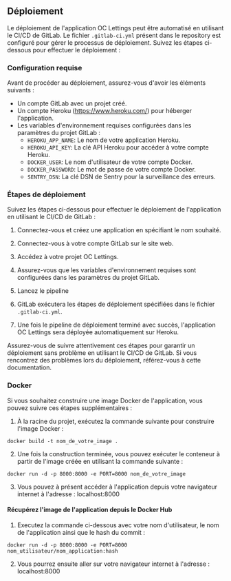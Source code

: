 ## Déploiement

Le déploiement de l'application OC Lettings peut être automatisé en utilisant le CI/CD de GitLab. Le fichier `.gitlab-ci.yml` présent dans le repository est configuré pour gérer le processus de déploiement. Suivez les étapes ci-dessous pour effectuer le déploiement :

### Configuration requise

Avant de procéder au déploiement, assurez-vous d'avoir les éléments suivants :

- Un compte GitLab avec un projet créé.
- Un compte Heroku (https://www.heroku.com/) pour héberger l'application.
- Les variables d'environnement requises configurées dans les paramètres du projet GitLab :
  - `HEROKU_APP_NAME`: Le nom de votre application Heroku.
  - `HEROKU_API_KEY`: La clé API Heroku pour accéder à votre compte Heroku.
  - `DOCKER_USER`: Le nom d'utilisateur de votre compte Docker.
  - `DOCKER_PASSWORD`: Le mot de passe de votre compte Docker.
  - `SENTRY_DSN`: La clé DSN de Sentry pour la surveillance des erreurs.

### Étapes de déploiement

Suivez les étapes ci-dessous pour effectuer le déploiement de l'application en utilisant le CI/CD de GitLab :

1. Connectez-vous et créez une application en spécifiant le nom souhaité.

2. Connectez-vous à votre compte GitLab sur le site web.

3. Accédez à votre projet OC Lettings.

4. Assurez-vous que les variables d'environnement requises sont configurées dans les paramètres du projet GitLab.

5. Lancez le pipeline 

6. GitLab exécutera les étapes de déploiement spécifiées dans le fichier `.gitlab-ci.yml`.

7. Une fois le pipeline de déploiement terminé avec succès, l'application OC Lettings sera déployée automatiquement sur Heroku.

Assurez-vous de suivre attentivement ces étapes pour garantir un déploiement sans problème en utilisant le CI/CD de GitLab. Si vous rencontrez des problèmes lors du déploiement, référez-vous à cette documentation.

### Docker

Si vous souhaitez construire une image Docker de l'application, vous pouvez suivre ces étapes supplémentaires :

1. À la racine du projet, exécutez la commande suivante pour construire l'image Docker :

```shell
docker build -t nom_de_votre_image .
```

2. Une fois la construction terminée, vous pouvez exécuter le conteneur à partir de l'image créée en utilisant la commande suivante :

```shell
docker run -d -p 8000:8000 -e PORT=8000 nom_de_votre_image
```

3. Vous pouvez à présent accéder à l'application depuis votre navigateur internet à l'adresse : localhost:8000


#### Récupérez l'image de l'application depuis le Docker Hub

1. Executez la commande ci-dessous avec votre nom d'utilisateur, le nom de l'application ainsi que le hash du commit :

```shell
docker run -d -p 8000:8000 -e PORT=8000 nom_utilisateur/nom_application:hash
```

2. Vous pourrez ensuite aller sur votre navigateur internet à l'adresse : localhost:8000
